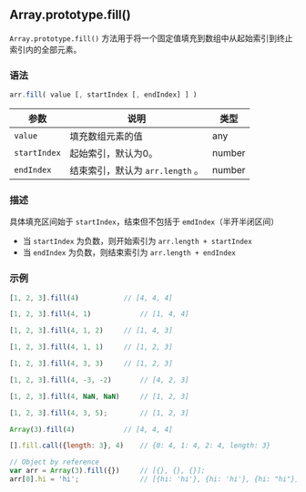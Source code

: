 ## Array.prototype.fill()

`Array.prototype.fill()` 方法用于将一个固定值填充到数组中从起始索引到终止索引内的全部元素。

### 语法

```javascript
arr.fill( value [, startIndex [, endIndex] ] )
```

| 参数         | 说明                             | 类型   |
| ------------ | -------------------------------- | ------ |
| `value`      | 填充数组元素的值                 | any    |
| `startIndex` | 起始索引，默认为0。              | number |
| `endIndex`   | 结束索引，默认为 `arr.length` 。 | number |

### 描述

具体填充区间始于 `startIndex`，结束但不包括于 `emdIndex`（半开半闭区间）

- 当 `startIndex` 为负数，则开始索引为 `arr.length + startIndex`
- 当 `endIndex` 为负数，则结束索引为 `arr.length + endIndex`

### 示例

```js
[1, 2, 3].fill(4)			// [4, 4, 4]

[1, 2, 3].fill(4, 1)			// [1, 4, 4]

[1, 2, 3].fill(4, 1, 2)		// [1, 4, 3]

[1, 2, 3].fill(4, 1, 1)		// [1, 2, 3]

[1, 2, 3].fill(4, 3, 3)		// [1, 2, 3]

[1, 2, 3].fill(4, -3, -2)		// [4, 2, 3]

[1, 2, 3].fill(4, NaN, NaN)		// [1, 2, 3]

[1, 2, 3].fill(4, 3, 5);		// [1, 2, 3]

Array(3).fill(4)			// [4, 4, 4]

[].fill.call({length: 3}, 4)	// {0: 4, 1: 4, 2: 4, length: 3}

// Object by reference
var arr = Array(3).fill({})		// [{}, {}, {}];
arr[0].hi = 'hi';				// [{hi: 'hi'}, {hi: 'hi'}, {hi: "hi"}]
```
